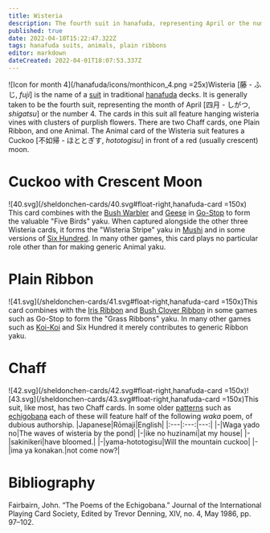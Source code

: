 ```yaml
---
title: Wisteria
description: The fourth suit in hanafuda, representing April or the number 4
published: true
date: 2022-04-10T15:22:47.322Z
tags: hanafuda suits, animals, plain ribbons
editor: markdown
dateCreated: 2022-04-01T18:07:53.337Z
---
```


![Icon for month 4](/hanafuda/icons/monthicon_4.png =25x)Wisteria [藤 - ふじ, *fuji*] is the name of a [suit](/en/hanafuda/suits) in traditional [hanafuda](/en/hanafuda) decks. It is generally taken to be the fourth suit, representing the month of April [四月 - しがつ, *shigatsu*] or the number 4. The cards in this suit all feature hanging wisteria vines with clusters of purplish flowers. There are two Chaff cards, one Plain Ribbon, and one Animal. The Animal card of the Wisteria suit features a Cuckoo [不如帰 - ほととぎす, *hototogisu*] in front of a red (usually crescent) moon.
# Cuckoo with Crescent Moon
![40.svg](/sheldonchen-cards/40.svg#float-right,hanafuda-card =150x) This card combines with the [Bush Warbler](/en/hanafuda/suits/plum-blossom#bush-warbler) and [Geese](/en/hanafuda/suits/susuki-grass#geese) in [Go-Stop](/en/hanafuda/games/go-stop) to form the valuable "Five Birds" yaku. When captured alongside the other three Wisteria cards, it forms the "Wisteria Stripe" yaku in [Mushi](/en/hanafuda/games/mushi) and in some versions of [Six Hundred](/en/hanafuda/games/roppyakken). In many other games, this card plays no particular role other than for making generic Animal yaku.
# Plain Ribbon
![41.svg](/sheldonchen-cards/41.svg#float-right,hanafuda-card =150x)This card combines with the [Iris Ribbon](/en/hanafuda/suits/iris#plain-ribbon) and [Bush Clover Ribbon](/en/hanafuda/suits/bush-clover#plain-ribbon) in some games such as Go-Stop to form the "Grass Ribbons" yaku. In many other games such as [Koi-Koi](/en/hanafuda/games/koi-koi) and Six Hundred it merely contributes to generic Ribbon yaku.
# Chaff
![42.svg](/sheldonchen-cards/42.svg#float-right,hanafuda-card =150x)![43.svg](/sheldonchen-cards/43.svg#float-right,hanafuda-card =150x)This suit, like most, has two Chaff cards. In some older [patterns](/en/hanafuda/patterns) such as [echigobana](/en/hanafuda/patterns/echigobana) each of these will feature half of the following *waka* poem, of dubious authorship.
|Japanese|Rōmaji|English|
|:---|:---:|---:|
|-|Waga yado no|The waves of wisteria by the pond|
|-|ike no huzinami|at my house|
|-|sakinikeri|have bloomed.|
|-|yama-hototogisu|Will the mountain cuckoo|
|-|ima ya konakan.|not come now?|
# Bibliography
Fairbairn, John. “The Poems of the Echigobana.” Journal of the International Playing Card Society, Edited by Trevor Denning, XIV, no. 4, May 1986, pp. 97–102. 